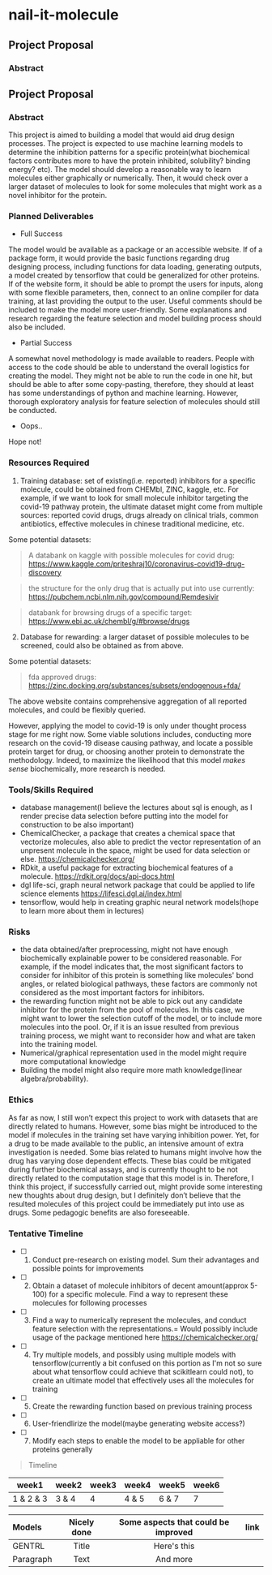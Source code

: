 # nail-it-molecule

## Project Proposal

### Abstract

## Project Proposal

### Abstract

This project is aimed to building a model that would aid drug design processes. The project is expected to use machine learning models to determine the inhibition patterns for a specific protein(what biochemical factors contributes more to have the protein inhibited, solubility? binding energy? etc). The model should develop a reasonable way to learn molecules either graphically or numerically. Then, it would check over a larger dataset of molecules to look for some molecules that might work as a novel inhibitor for the protein.

### Planned Deliverables

- Full Success
 
 The model would be available as a package or an accessible website. If of a package form, it would provide the basic functions regarding drug designing process, including functions for data loading, generating outputs, a model created by tensorflow that could be generalized for other proteins. If of the website form, it should be able to prompt the users for inputs, along with some flexible parameters, then, connect to an online compiler for data training, at last providing the output to the user. Useful comments should be included to make the model more user-friendly. Some explanations and research regarding the feature selection and model building process should also be included.


- Partial Success
 
 A somewhat novel methodology is made available to readers. People with access to the code should be able to understand the overall logistics for creating the model. They might not be able to run the code in one hit, but should be able to after some copy-pasting, therefore, they should at least has some understandings of python and machine learning. However, thorough exploratory analysis for feature selection of molecules should still be conducted.


- Oops..
 
 Hope not!

### Resources Required

1. Training database: set of existing(i.e. reported) inhibitors for a specific molecule, could be obtained from CHEMbl, ZINC, kaggle, etc. For example, if we want to look for small molecule inhibitor targeting the covid-19 pathway protein, the ultimate dataset might come from multiple sources: reported covid drugs, drugs already on clinical trials, common antibiotics, effective molecules in chinese traditional medicine, etc. 

Some potential datasets: 
    
   >A databank on kaggle with possible molecules for covid drug: 
https://www.kaggle.com/priteshraj10/coronavirus-covid19-drug-discovery

   >the structure for the only drug that is actually put into use currently: https://pubchem.ncbi.nlm.nih.gov/compound/Remdesivir
   
   >databank for browsing drugs of a specific target:
https://www.ebi.ac.uk/chembl/g/#browse/drugs

2. Database for rewarding: a larger dataset of possible molecules to be screened, could also be obtained as from above.

Some potential datasets: 

>fda approved drugs: https://zinc.docking.org/substances/subsets/endogenous+fda/

The above website contains comprehensive aggregation of all reported molecules, and could be flexibly queried.

However, applying the model to covid-19 is only under thought process stage for me right now. Some viable solutions includes, conducting more research on the covid-19 disease causing pathway, and locate a possible protein target for drug, or choosing another protein to demonstrate the methodology. Indeed, to maximize the likelihood that this model *makes sense* biochemically, more research is needed.

### Tools/Skills Required

 - database management(I believe the lectures about sql is enough, as I render precise data selection before putting into the model for construction to be also important)
 - ChemicalChecker, a package that creates a chemical space that vectorize molecules, also able to predict the vector representation of an unpresent molecule in the space, might be used for data selection or else. https://chemicalchecker.org/
 - RDkit, a useful package for extracting biochemical features of a molecule. https://rdkit.org/docs/api-docs.html
 - dgl life-sci, graph neural network package that could be applied to life science elements https://lifesci.dgl.ai/index.html 
 - tensorflow, would help in creating graphic neural network models(hope to learn more about them in lectures)

### Risks

 - the data obtained/after preprocessing, might not have enough biochemically explainable power to be considered reasonable. For example, if the model indicates that, the most significant factors to consider for inhibitor of this protein is something like molecules' bond angles, or related biological pathways, these factors are commonly not considered as the most important factors for inhibitors.
 - the rewarding function might not be able to pick out any candidate inhibitor for the protein from the pool of molecules. In this case, we might want to lower the selection cutoff of the model, or to include more molecules into the pool. Or, if it is an issue resulted from previous training process, we might want to reconsider how and what are taken into the training model.
 - Numerical/graphical representation used in the model might require more computational knowledge
 - Building the model might also require more math knowledge(linear algebra/probability).



### Ethics

As far as now, I still won’t expect this project to work with datasets that are directly related to humans. However, some bias might be introduced to the model if molecules in the training set have varying inhibition power. Yet, for a drug to be made available to the public, an intensive amount of extra investigation is needed. Some bias related to humans might involve how the drug has varying dose dependent effects. These bias could be mitigated during further biochemical assays, and is currently thought to be not directly related to the computation stage that this model is in. Therefore, I think this project, if successfully carried out, might provide some interesting new thoughts about drug design, but I definitely don’t believe that the resulted molecules of this project could be immediately put into use as drugs. Some pedagogic benefits are also foreseeable.



### Tentative Timeline

- [ ] 1. Conduct pre-research on existing model. Sum their advantages and possible points for improvements
- [ ] 2. Obtain a dataset of molecule inhibitors of decent amount(approx 5-100) for a specific molecule. Find a way to represent these molecules for following processes
- [ ] 3. Find a way to numerically represent the molecules, and conduct feature selection with the representations.= Would possibly include usage of the package mentioned here https://chemicalchecker.org/
- [ ] 4. Try multiple models, and possibly using multiple models with tensorflow(currently a bit confused on this portion as I'm not so sure about what tensorflow could achieve that scikitlearn could not), to create an ultimate model that effectively uses all the molecules for training
- [ ] 5. Create the rewarding function based on previous training process
- [ ] 6. User-friendlirize the model(maybe generating website access?)
- [ ] 7. Modify each steps to enable the model to be appliable for other proteins generally 

>Timeline

| week1 | week2 | week3 | week4 | week5 | week6 |
| ---- | ---- | ---- | ---- | ---- | ---- |
| 1 & 2 & 3 | 3 & 4 | 4 | 4 & 5 | 6 & 7 | 7 |








| Models     | Nicely done | Some aspects that could be improved    | link |
| :---        |    :----:   |      :----:   |      ---: |
| GENTRL      | Title       | Here's this   |
| Paragraph   | Text        | And more      |